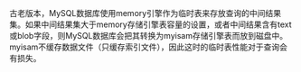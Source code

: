 古老版本，MySQL数据库使用memory引擎作为临时表来存放查询的中间结果集。如果中间结果集大于memory存储引擎表容量的设置，或者中间结果含有text或blob字段，则MySQL数据库会把其转换为myisam存储引擎表而放到磁盘中。myisam不缓存数据文件（只缓存索引文件），因此这时的临时表性能对于查询会有损失。